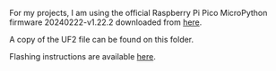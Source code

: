For my projects, I am using the official Raspberry Pi Pico MicroPython firmware 20240222-v1.22.2 downloaded from <a href="https://micropython.org/download/rp2-pico/rp2-pico-latest.uf2">here</a>.

A copy of the UF2 file can be found on this folder.

Flashing instructions are available <a href="https://www.raspberrypi.com/documentation/microcontrollers/micropython.html">here</a>.
